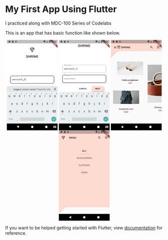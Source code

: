 # My First App Using Flutter

I practiced along with MDC-100 Series of Codelabs

This is an app that has basic function like shown below.

<p align="center">
<img align="center" src="/images/Screenshot_1569069076.png" width="162" height="288" />
<img  align="center" src="/images/Screenshot_1569069087.png" width="162" height="288" />
<img  align="center" src="/images/Screenshot_1569069091.png" width="162" height="288" />
<img  align="center" src="/images/Screenshot_1569069094.png" width="162" height="288" />
 </>


If you want to be helped getting started with Flutter,
view [documentation](https://flutter.io/) for reference.
